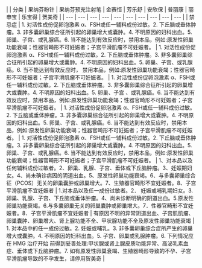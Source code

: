 | | 分类 | 果纳芬粉针 | 果纳芬预充注射笔 | 金赛恒 | 芳乐舒 | 安欣保 | 普丽康 | 丽申宝 | 乐宝得 | 贺美奇 |
| --- | --- | --- | --- | --- | --- | --- | --- | --- | --- |
| 禁忌症 | 1. 对活性成份促卵泡激素 α、FSH或任一辅料成份过敏。2. 下丘脑或垂体肿瘤。3. 非多囊卵巢综合征所引起的卵巢增大或囊肿。4. 不明原因的妇科出血。5. 卵巢、子宫、或乳腺癌。6. 当不能达到有效反应时，禁用本品，例如:原发性卵巢功能衰竭；性器官畸形不可妊娠者；子宫平滑肌瘤不可妊娠者。 | 1. 对活性成份促卵泡激素 α、FSH或任一辅料成份过敏。2. 下丘脑或垂体肿瘤。3. 非多囊卵巢综合征所引起的卵巢增大或囊肿。4. 不明原因的妇科出血。5. 卵巢、子宫、或乳腺癌。6. 当不能达到有效反应时， 禁用本品，例如:原发性卵巢功能衰竭；性器官畸形不可妊娠者；子宫平滑肌瘤不可妊娠者。 | 1. 对活性成份促卵泡激素 α、FSH或任一辅料成份过敏。2. 下丘脑或垂体肿瘤。3. 非多囊卵巢综合征所引起的卵巢增大或囊肿。4. 不明原因的妇科出血。5. 卵巢、子宫 、或乳腺癌。6. 当不能达到有效反应时，禁用本品，例如:原发性卵巢功能衰竭；性器官畸形不可妊娠者；子宫平滑肌瘤不可妊娠者。 | 1. 对活性成份促卵泡激素 α、FSH或任一辅料成份过敏。2. 下丘脑或垂体肿瘤。3. 非多囊卵巢综合征所引起的卵巢增大或囊肿。4. 不明原因的妇科出血。5. 卵巢、子宫、或乳腺癌。6. 当不能达到有效反应时，禁用本品，例如:原发性卵巢功能衰竭；性器官畸形不可妊娠者；子宫平滑肌瘤不可妊娠者。 | 1. 对活性成份促卵泡激素 α、FSH或任一辅料成份过敏。2. 下丘脑或垂体肿瘤。3. 非多囊卵巢综合征所引起的卵巢增大或囊肿。4. 不明原因的妇科出血。5. 卵巢、子宫、或乳腺癌。6. 当不能达到有效反应时，禁用本品，例如:原发性卵巢功能衰竭；性器官畸形不可妊娠者；子宫平滑肌瘤不可妊娠者。 | 1、对本品以及任何辅料成份过敏者。2、卵巢、乳腺、子宫、垂体或下丘脑肿瘤。3、妊娠期妇女。4、尚未确诊病因的阴道出血。5、原发性卵巢功能衰竭。6、与多囊卵巢综合征（PCOS）无关的卵巢囊肿或卵巢增大。7、生殖器官畸形不宜妊娠者。8、子宫平滑肌瘤不宜妊娠者 | 1.对本品以及任一成份过敏者。2． 妊娠或哺乳期妇女。3.卵巢、乳腺、子宫、下丘脑或垂体肿瘤。4、尚未诊断明确的阴道出血。5.原发性卵巢功能衰竭。6.与多囊卵巢无关的卵巢囊肿或卵巢增大。7．性器官畸形不宜妊娠者。8．子宫平滑肌瘤不宜妊娠者 | 有原因不明的异常阴道出血、子宫肌肌瘤、 卵巢囊肿、卵巢增大、肾上腺功能不全、甲状腺功能不全及原发性卵巢功能衰竭 | 1. 对本品中的任一成份过敏。2. 妊娠或哺乳。3. 非多囊卵巢综合症所产生的卵巢增大或囊肿。4. 不明原因的妇科出血。5. 子宫、卵巢或乳腺肿瘤。6. 下列情况应在 HMG 治疗开始 前得到妥善处理:甲状腺或肾上腺皮质功能异常、高泌乳素血症、垂体或下丘脑肿瘤。7. 如有原发性卵巢衰竭、生殖器畸形导致的不孕、子宫平滑肌瘤导致的不孕发生，请停用贺美奇 |
